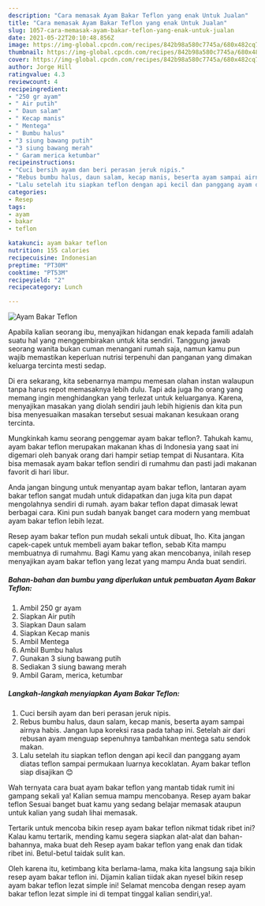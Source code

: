 ```yaml
---
description: "Cara memasak Ayam Bakar Teflon yang enak Untuk Jualan"
title: "Cara memasak Ayam Bakar Teflon yang enak Untuk Jualan"
slug: 1057-cara-memasak-ayam-bakar-teflon-yang-enak-untuk-jualan
date: 2021-05-22T20:10:48.856Z
image: https://img-global.cpcdn.com/recipes/842b98a580c7745a/680x482cq70/ayam-bakar-teflon-foto-resep-utama.jpg
thumbnail: https://img-global.cpcdn.com/recipes/842b98a580c7745a/680x482cq70/ayam-bakar-teflon-foto-resep-utama.jpg
cover: https://img-global.cpcdn.com/recipes/842b98a580c7745a/680x482cq70/ayam-bakar-teflon-foto-resep-utama.jpg
author: Jorge Hill
ratingvalue: 4.3
reviewcount: 4
recipeingredient:
- "250 gr ayam"
- " Air putih"
- " Daun salam"
- " Kecap manis"
- " Mentega"
- " Bumbu halus"
- "3 siung bawang putih"
- "3 siung bawang merah"
- " Garam merica ketumbar"
recipeinstructions:
- "Cuci bersih ayam dan beri perasan jeruk nipis."
- "Rebus bumbu halus, daun salam, kecap manis, beserta ayam sampai airnya habis. Jangan lupa koreksi rasa pada tahap ini. Setelah air dari rebusan ayam menguap sepenuhnya tambahkan mentega satu sendok makan."
- "Lalu setelah itu siapkan teflon dengan api kecil dan panggang ayam diatas teflon sampai permukaan luarnya kecoklatan. Ayam bakar teflon siap disajikan 😊"
categories:
- Resep
tags:
- ayam
- bakar
- teflon

katakunci: ayam bakar teflon 
nutrition: 155 calories
recipecuisine: Indonesian
preptime: "PT30M"
cooktime: "PT53M"
recipeyield: "2"
recipecategory: Lunch

---
```



![Ayam Bakar Teflon](https://img-global.cpcdn.com/recipes/842b98a580c7745a/680x482cq70/ayam-bakar-teflon-foto-resep-utama.jpg)

Apabila kalian seorang ibu, menyajikan hidangan enak kepada famili adalah suatu hal yang menggembirakan untuk kita sendiri. Tanggung jawab seorang  wanita bukan cuman menangani rumah saja, namun kamu pun wajib memastikan keperluan nutrisi terpenuhi dan panganan yang dimakan keluarga tercinta mesti sedap.

Di era  sekarang, kita sebenarnya mampu memesan olahan instan walaupun tanpa harus repot memasaknya lebih dulu. Tapi ada juga lho orang yang memang ingin menghidangkan yang terlezat untuk keluarganya. Karena, menyajikan masakan yang diolah sendiri jauh lebih higienis dan kita pun bisa menyesuaikan masakan tersebut sesuai makanan kesukaan orang tercinta. 



Mungkinkah kamu seorang penggemar ayam bakar teflon?. Tahukah kamu, ayam bakar teflon merupakan makanan khas di Indonesia yang saat ini digemari oleh banyak orang dari hampir setiap tempat di Nusantara. Kita bisa memasak ayam bakar teflon sendiri di rumahmu dan pasti jadi makanan favorit di hari libur.

Anda jangan bingung untuk menyantap ayam bakar teflon, lantaran ayam bakar teflon sangat mudah untuk didapatkan dan juga kita pun dapat mengolahnya sendiri di rumah. ayam bakar teflon dapat dimasak lewat berbagai cara. Kini pun sudah banyak banget cara modern yang membuat ayam bakar teflon lebih lezat.

Resep ayam bakar teflon pun mudah sekali untuk dibuat, lho. Kita jangan capek-capek untuk membeli ayam bakar teflon, sebab Kita mampu membuatnya di rumahmu. Bagi Kamu yang akan mencobanya, inilah resep menyajikan ayam bakar teflon yang lezat yang mampu Anda buat sendiri.

<!--inarticleads1-->

##### Bahan-bahan dan bumbu yang diperlukan untuk pembuatan Ayam Bakar Teflon:

1. Ambil 250 gr ayam
1. Siapkan  Air putih
1. Siapkan  Daun salam
1. Siapkan  Kecap manis
1. Ambil  Mentega
1. Ambil  Bumbu halus
1. Gunakan 3 siung bawang putih
1. Sediakan 3 siung bawang merah
1. Ambil  Garam, merica, ketumbar




<!--inarticleads2-->

##### Langkah-langkah menyiapkan Ayam Bakar Teflon:

1. Cuci bersih ayam dan beri perasan jeruk nipis.
1. Rebus bumbu halus, daun salam, kecap manis, beserta ayam sampai airnya habis. Jangan lupa koreksi rasa pada tahap ini. Setelah air dari rebusan ayam menguap sepenuhnya tambahkan mentega satu sendok makan.
1. Lalu setelah itu siapkan teflon dengan api kecil dan panggang ayam diatas teflon sampai permukaan luarnya kecoklatan. Ayam bakar teflon siap disajikan 😊




Wah ternyata cara buat ayam bakar teflon yang mantab tidak rumit ini gampang sekali ya! Kalian semua mampu mencobanya. Resep ayam bakar teflon Sesuai banget buat kamu yang sedang belajar memasak ataupun untuk kalian yang sudah lihai memasak.

Tertarik untuk mencoba bikin resep ayam bakar teflon nikmat tidak ribet ini? Kalau kamu tertarik, mending kamu segera siapkan alat-alat dan bahan-bahannya, maka buat deh Resep ayam bakar teflon yang enak dan tidak ribet ini. Betul-betul taidak sulit kan. 

Oleh karena itu, ketimbang kita berlama-lama, maka kita langsung saja bikin resep ayam bakar teflon ini. Dijamin kalian tiidak akan nyesel bikin resep ayam bakar teflon lezat simple ini! Selamat mencoba dengan resep ayam bakar teflon lezat simple ini di tempat tinggal kalian sendiri,ya!.

